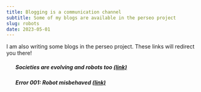 ```yaml
---
title: Blogging is a communication channel
subtitle: Some of my blogs are available in the perseo project
slug: robots
date: 2023-05-01
---
```



I am also writing some blogs in the perseo project.
These links will redirect you there!
<ul>
<h5>Societies are evolving and robots too <a href="https://www.perseo.eu/2023/04/13/societies-are-evolving-and-robots-too/" target="_blank" rel="noopener">(link)</a></h5>
<h5>Error 001: Robot misbehaved <a href="https://www.perseo.eu/2022/06/29/error-001-robot-misbehaved/" target="_blank" rel="noopener">(link)</a></h5>
</ul>
